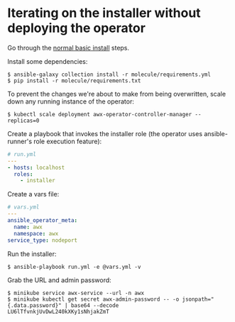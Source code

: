 # Iterating on the installer without deploying the operator

Go through the [normal basic install](https://github.com/ansible/awx-operator/blob/devel/README.md#basic-install) steps.

Install some dependencies:

```
$ ansible-galaxy collection install -r molecule/requirements.yml
$ pip install -r molecule/requirements.txt
```

To prevent the changes we're about to make from being overwritten, scale down any running instance of the operator:

```
$ kubectl scale deployment awx-operator-controller-manager --replicas=0
```

Create a playbook that invokes the installer role (the operator uses ansible-runner's role execution feature):

```yaml
# run.yml
---
- hosts: localhost
  roles:
    - installer
```

Create a vars file:

```yaml
# vars.yml
---
ansible_operator_meta:
  name: awx
  namespace: awx
service_type: nodeport
```

Run the installer:

```
$ ansible-playbook run.yml -e @vars.yml -v
```

Grab the URL and admin password:

```
$ minikube service awx-service --url -n awx
$ minikube kubectl get secret awx-admin-password -- -o jsonpath="{.data.password}" | base64 --decode
LU6lTfvnkjUvDwL240kXKy1sNhjakZmT
```

